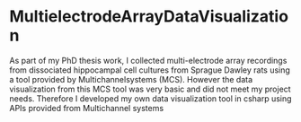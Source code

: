 # MultielectrodeArrayDataVisualization
As part of my PhD thesis work, I collected multi-electrode array recordings from dissociated hippocampal cell cultures from Sprague Dawley rats using a tool provided by Multichannelsystems (MCS). However the data visualization from this MCS tool was very basic and did not meet my project needs. Therefore  I developed my own data visualization tool in csharp using APIs provided from Multichannel systems
